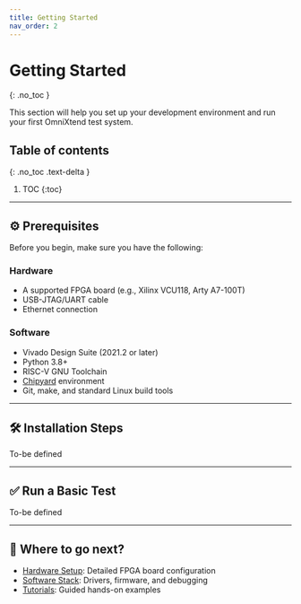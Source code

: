 ```yaml
---
title: Getting Started
nav_order: 2
---
```


# Getting Started
{: .no_toc }

This section will help you set up your development environment and run your first OmniXtend test system.

## Table of contents
{: .no_toc .text-delta }

1. TOC
{:toc}

---

## ⚙️ Prerequisites

Before you begin, make sure you have the following:

### Hardware
- A supported FPGA board (e.g., Xilinx VCU118, Arty A7-100T)
- USB-JTAG/UART cable
- Ethernet connection

### Software
- Vivado Design Suite (2021.2 or later)
- Python 3.8+
- RISC-V GNU Toolchain
- [Chipyard](https://github.com/ucb-bar/chipyard) environment
- Git, make, and standard Linux build tools

---

## 🛠️ Installation Steps

To-be defined

---

## ✅ Run a Basic Test

To-be defined

---

## 🧭 Where to go next?

- [Hardware Setup](docs/hardware-setup.md): Detailed FPGA board configuration
- [Software Stack](docs/software.md): Drivers, firmware, and debugging
- [Tutorials](docs/tutorials.md): Guided hands-on examples
